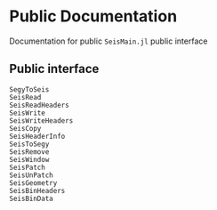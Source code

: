 # Public Documentation

Documentation for public `SeisMain.jl` public interface


## Public interface


```@docs
SegyToSeis
SeisRead
SeisReadHeaders
SeisWrite
SeisWriteHeaders
SeisCopy
SeisHeaderInfo
SeisToSegy
SeisRemove
SeisWindow
SeisPatch
SeisUnPatch
SeisGeometry
SeisBinHeaders
SeisBinData
```
